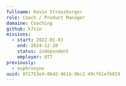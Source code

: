 ```yaml
---
fullname: Kevin Straszburger
role: Coach / Product Manager
domaine: Coaching
github: k7vin
missions:
  - start: 2022-01-03
    end: 2024-12-20
    status: independent
    employer: UT7
previously:
  - euphrosyne
uuid: 8f2753e9-0642-461b-9bc2-49cf61efb819
---
```


